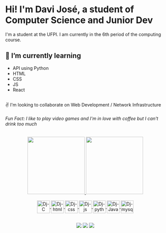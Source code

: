 # Hi! I'm Davi José, a student of Computer Science and Junior Dev

<!--
**Dex64ter/Dex64ter** is a ✨ _special_ ✨ repository because its `README.md` (this file) appears on your GitHub profile.

Here are some ideas to get you started:
- 🌱 I’m currently learning ...
- ✌️ I’m looking to collaborate on ...
- ⚡ Fun fact: ...
-->
<p>
  I'm a student at the UFPI. I am currently in the 6th period of the computing course.
</p>
<div>
  <h2>🌱 I’m currently learning</h2>
  <ul>
    <li>API using Python</li>
    <li>HTML</li>
    <li>CSS</li>
    <li>JS</li>
    <li>React</li>
  </ul>
</div>

##

<div>
  <span>✌️ I'm looking to collaborate on Web Development / Network Infrastructure</span>
</div>
<h6>Fun Fact: I like to play video games and I'm in love with coffee but I can't drink too much</h6>

##

<div align="center">
  <a href="https://github.com/Dex64ter">
  <img height="180em" src="https://github-readme-stats.vercel.app/api?username=Dex64ter&show_icons=true&theme=dark&include_all_commits=true&count_private=true"/>
  <img height="180em" src="https://github-readme-stats.vercel.app/api/top-langs/?username=Dex64ter&layout=compact&langs_count=7&theme=dark"/>
</div>
  
<div align="center" style="display: inline_block"><br>
  <img align="center" alt="Dj-C" height="40" widht="50" src="https://cdn.jsdelivr.net/gh/devicons/devicon/icons/c/c-original.svg"/>
  <img align="center" alt="Dj-html" height="40" widht="50" src="https://cdn.jsdelivr.net/gh/devicons/devicon/icons/html5/html5-original.svg" />
  <img align="center" alt="Dj-css" height="40" widht="50" src="https://cdn.jsdelivr.net/gh/devicons/devicon/icons/css3/css3-original.svg" />
  <img align="center" alt="Dj-js" height="40" widht="50" src="https://cdn.jsdelivr.net/gh/devicons/devicon/icons/javascript/javascript-original.svg" />
  <img align="center" alt="Dj-python" height="40" widht="50" src="https://cdn.jsdelivr.net/gh/devicons/devicon/icons/python/python-original.svg" />
  <img align="center" alt="Dj-Java" height="40" widht="50" src="https://cdn.jsdelivr.net/gh/devicons/devicon/icons/java/java-original.svg" />
  <img align="center" alt="Dj-mysql" height="40" widht="50" src="https://cdn.jsdelivr.net/gh/devicons/devicon/icons/mysql/mysql-original.svg" />
</div>
  
##
  
<div align="center">
  <a href="https://www.linkedin.com/in/davi-jos%C3%A9-cunha-santos-3bb8a819b/"><img src="https://img.shields.io/badge/LinkedIn-0077B5?style=for-the-badge&logo=linkedin&logoColor=white" target="_blank" /></a>
  <a href="https://www.instagram.com/davijozee/" target="_blank"><img src="https://img.shields.io/badge/Instagram-E4405F?style=for-the-badge&logo=instagram&logoColor=white" target="_blank" /></a>
  <a href="mailto:davijosantos.dj@gmail.com" target="_blank"><img src="https://img.shields.io/badge/Gmail-D14836?style=for-the-badge&logo=gmail&logoColor=white" target="_blank" /></a>
</div>
